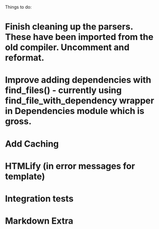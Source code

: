 Things to do:

# Finish cleaning up the parsers. These have been imported from the old compiler. Uncomment and reformat.
# Improve adding dependencies with find_files() - currently using find_file_with_dependency wrapper in Dependencies module which is gross.
# Add Caching
# HTMLify (in error messages for template)
# Integration tests
# Markdown Extra